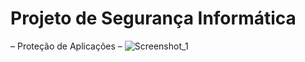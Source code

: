 # Projeto de Segurança Informática
– Proteção de Aplicações – 
![Screenshot_1](https://user-images.githubusercontent.com/68211699/105480789-13b2b880-5c9e-11eb-83bd-8d0cb038b4e9.png)
